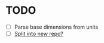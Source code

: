 # TODO

- [ ] Parse base dimensions from units
- [ ] [Split into new repo?](https://docs.github.com/en/get-started/using-git/splitting-a-subfolder-out-into-a-new-repository)